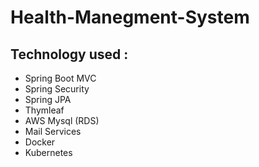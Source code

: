 # Health-Manegment-System

## Technology used : 
- Spring Boot MVC
- Spring Security
- Spring JPA
- Thymleaf
- AWS Mysql (RDS)
- Mail Services
- Docker
- Kubernetes
